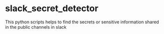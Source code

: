 # slack_secret_detector
This python scripts helps to find the secrets or sensitive information shared in the public channels in slack

